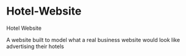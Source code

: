 # Hotel-Website
Hotel Website

A website built to model what a real business website would look like advertising their hotels
















